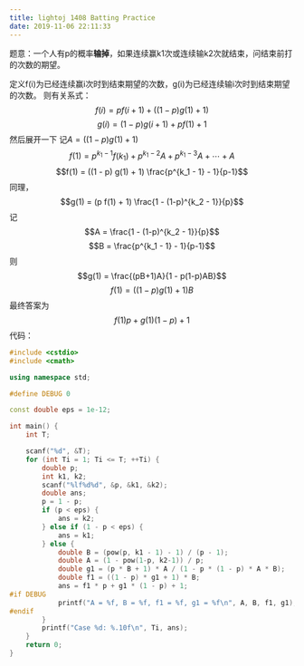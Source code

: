 ```yaml
---
title: lightoj 1408 Batting Practice
date: 2019-11-06 22:11:33
---
```


题意：一个人有p的概率**输掉**，如果连续赢k1次或连续输k2次就结束，问结束前打的次数的期望。

定义f(i)为已经连续赢i次时到结束期望的次数，g(i)为已经连续输i次时到结束期望的次数。
则有关系式：
$$f(i) = p f(i+1) + ((1 - p) g(1) + 1)$$
$$g(i) = (1 - p)g(i+1) + p f(1) + 1$$
然后展开一下
记$A = ((1 - p) g(1) + 1)$
$$f(1) = p^{k_1-1} f(k_1) + p^{k_1 - 2} A + p^{k_1 - 3} A + \cdots + A$$
$$f(1) = ((1 - p) g(1) + 1) \frac{p^{k_1 - 1} - 1}{p-1}$$
同理，
$$g(1) = (p f(1) + 1) \frac{1 - (1-p)^{k_2 - 1}}{p}$$
记
$$A = \frac{1 - (1-p)^{k_2 - 1}}{p}$$
$$B = \frac{p^{k_1 - 1} - 1}{p-1}$$
则
$$g(1) = \frac{(pB+1)A}{1 - p(1-p)AB}$$
$$f(1) = ((1 - p) g(1) + 1)B$$
最终答案为
$$f(1)p + g(1)(1-p) + 1$$
代码：
```cpp
#include <cstdio>
#include <cmath>

using namespace std;

#define DEBUG 0

const double eps = 1e-12;

int main() {
    int T;

    scanf("%d", &T);
    for (int Ti = 1; Ti <= T; ++Ti) {
        double p;
        int k1, k2;
        scanf("%lf%d%d", &p, &k1, &k2);
        double ans;
        p = 1 - p;
        if (p < eps) {
            ans = k2;
        } else if (1 - p < eps) {
            ans = k1;
        } else {
            double B = (pow(p, k1 - 1) - 1) / (p - 1);
            double A = (1 - pow(1-p, k2-1)) / p;
            double g1 = (p * B + 1) * A / (1 - p * (1 - p) * A * B);
            double f1 = ((1 - p) * g1 + 1) * B;
            ans = f1 * p + g1 * (1 - p) + 1;
#if DEBUG
            printf("A = %f, B = %f, f1 = %f, g1 = %f\n", A, B, f1, g1);
#endif
        }
        printf("Case %d: %.10f\n", Ti, ans);
    }
    return 0;
}
```

